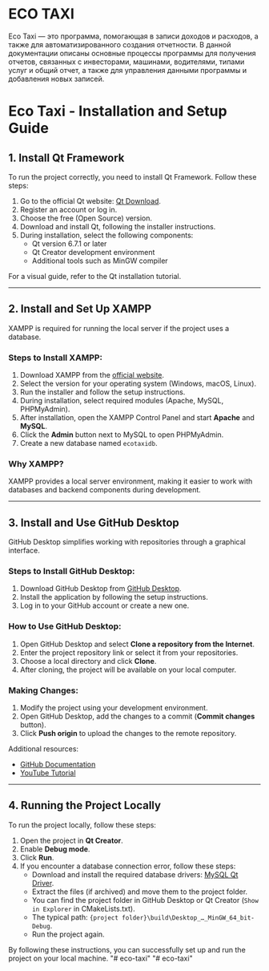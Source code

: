 # ECO TAXI
Eco Taxi — это программа, помогающая в записи доходов и расходов, а также для автоматизированного создания отчетности. В данной документации описаны основные процессы программы для получения отчетов, связанных с инвесторами, машинами, водителями, типами услуг и общий отчет, а также для управления данными программы и добавления новых записей.

# Eco Taxi - Installation and Setup Guide

## 1. Install Qt Framework

To run the project correctly, you need to install Qt Framework. Follow these steps:

1. Go to the official Qt website: [Qt Download](https://www.qt.io/download).
2. Register an account or log in.
3. Choose the free (Open Source) version.
4. Download and install Qt, following the installer instructions.
5. During installation, select the following components:
   - Qt version 6.7.1 or later
   - Qt Creator development environment
   - Additional tools such as MinGW compiler

For a visual guide, refer to the Qt installation tutorial.

---

## 2. Install and Set Up XAMPP

XAMPP is required for running the local server if the project uses a database.

### Steps to Install XAMPP:

1. Download XAMPP from the [official website](https://www.apachefriends.org/index.html).
2. Select the version for your operating system (Windows, macOS, Linux).
3. Run the installer and follow the setup instructions.
4. During installation, select required modules (Apache, MySQL, PHPMyAdmin).
5. After installation, open the XAMPP Control Panel and start **Apache** and **MySQL**.
6. Click the **Admin** button next to MySQL to open PHPMyAdmin.
7. Create a new database named `ecotaxidb`.

### Why XAMPP?

XAMPP provides a local server environment, making it easier to work with databases and backend components during development.

---

## 3. Install and Use GitHub Desktop

GitHub Desktop simplifies working with repositories through a graphical interface.

### Steps to Install GitHub Desktop:

1. Download GitHub Desktop from [GitHub Desktop](https://desktop.github.com).
2. Install the application by following the setup instructions.
3. Log in to your GitHub account or create a new one.

### How to Use GitHub Desktop:

1. Open GitHub Desktop and select **Clone a repository from the Internet**.
2. Enter the project repository link or select it from your repositories.
3. Choose a local directory and click **Clone**.
4. After cloning, the project will be available on your local computer.

### Making Changes:

1. Modify the project using your development environment.
2. Open GitHub Desktop, add the changes to a commit (**Commit changes** button).
3. Click **Push origin** to upload the changes to the remote repository.

Additional resources:

- [GitHub Documentation](https://docs.github.com/en/)
- [YouTube Tutorial](https://www.youtube.com)

---

## 4. Running the Project Locally

To run the project locally, follow these steps:

1. Open the project in **Qt Creator**.
2. Enable **Debug mode**.
3. Click **Run**.
4. If you encounter a database connection error, follow these steps:
   - Download and install the required database drivers: [MySQL Qt Driver](https://github.com/thecodemonkey86/qt_mysql_driver).
   - Extract the files (if archived) and move them to the project folder.
   - You can find the project folder in GitHub Desktop or Qt Creator (`Show in Explorer` in CMakeLists.txt).
   - The typical path: `{project folder}\build\Desktop_…_MinGW_64_bit-Debug`.
   - Run the project again.

By following these instructions, you can successfully set up and run the project on your local machine.
"# eco-taxi" 
"# eco-taxi" 
